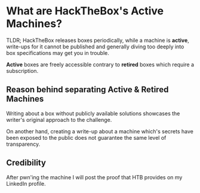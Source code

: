 # What are HackTheBox's Active Machines?
TLDR; HackTheBox releases boxes periodically, while a machine is **active**, write-ups for it cannot be published and generally diving too deeply into box specifications may get you in trouble.

**Active** boxes are freely accessible contrary to **retired** boxes which require a subscription.

## Reason behind separating Active & Retired Machines
Writing about a box without publicly available solutions showcases the writer's original approach to the challenge.

On another hand, creating a write-up about a machine which's secrets have been exposed to the public does not guarantee the same level of transparency.

## Credibility
After pwn'ing the machine I will post the proof that HTB provides on my LinkedIn profile.
